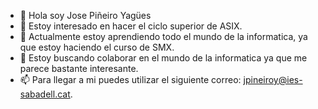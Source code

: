 - 👋 Hola soy Jose Piñeiro Yagües
- 👀 Estoy interesado en hacer el ciclo superior de ASIX.
- 🌱 Actualmente estoy aprendiendo todo el mundo de la informatica, ya que estoy haciendo el curso de SMX.
- 💞️ Estoy buscando colaborar en el mundo de la informatica ya que me parece bastante interesante. 
- 📫 Para llegar a mi puedes utilizar el siguiente correo: jpineiroy@ies-sabadell.cat.
